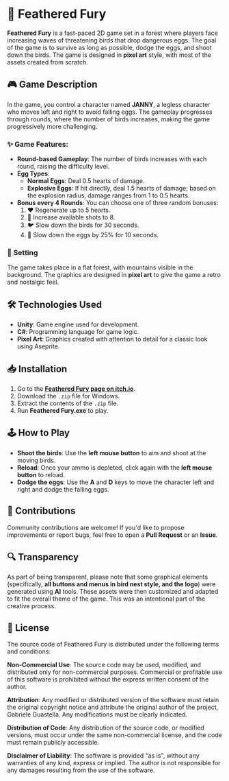 # 🦅 Feathered Fury

**Feathered Fury** is a fast-paced 2D game set in a forest where players face increasing waves of threatening birds that drop dangerous eggs. The goal of the game is to survive as long as possible, dodge the eggs, and shoot down the birds. The game is designed in **pixel art** style, with most of the assets created from scratch.

## 🎮 Game Description

In the game, you control a character named **JANNY**, a legless character who moves left and right to avoid falling eggs. The gameplay progresses through rounds, where the number of birds increases, making the game progressively more challenging.

### ✨ Game Features:
- **Round-based Gameplay**: The number of birds increases with each round, raising the difficulty level.
- **Egg Types**:
  - **Normal Eggs**: Deal 0.5 hearts of damage.
  - **Explosive Eggs**: If hit directly, deal 1.5 hearts of damage; based on the explosion radius, damage ranges from 1 to 0.5 hearts.
- **Bonus every 4 Rounds**: You can choose one of three random bonuses:
  1. ❤️ Regenerate up to 5 hearts.
  2. 🔫 Increase available shots to 8.
  3. 🐦 Slow down the birds for 30 seconds.
  4. 🥚 Slow down the eggs by 25% for 10 seconds.

### 🌳 Setting

The game takes place in a flat forest, with mountains visible in the background. The graphics are designed in **pixel art** to give the game a retro and nostalgic feel.

## 🛠️ Technologies Used

- **Unity**: Game engine used for development.
- **C#**: Programming language for game logic.
- **Pixel Art**: Graphics created with attention to detail for a classic look using Aseprite.

## 📥 Installation

1. Go to the **[Feathered Fury page on itch.io]((https://sg4bb0dev.itch.io/feathered-fury))**.
2. Download the `.zip` file for Windows.
3. Extract the contents of the `.zip` file.
4. Run **Feathered Fury.exe** to play.

## 🕹️ How to Play

- **Shoot the birds**: Use the **left mouse button** to aim and shoot at the moving birds.
- **Reload**: Once your ammo is depleted, click again with the **left mouse button** to reload.
- **Dodge the eggs**: Use the **A** and **D** keys to move the character left and right and dodge the falling eggs.

## 🤝 Contributions

Community contributions are welcome! If you'd like to propose improvements or report bugs, feel free to open a **Pull Request** or an **Issue**.

## 🔍 Transparency

As part of being transparent, please note that some graphical elements (specifically, **all buttons and menus in bird nest style, and the logo**) were generated using **AI** tools. These assets were then customized and adapted to fit the overall theme of the game. This was an intentional part of the creative process.

## 📜 License

The source code of Feathered Fury is distributed under the following terms and conditions:

**Non-Commercial Use**: The source code may be used, modified, and distributed only for non-commercial purposes. Commercial or profitable use of this software is prohibited without the express written consent of the author.

**Attribution**: Any modified or distributed version of the software must retain the original copyright notice and attribute the original author of the project, Gabriele Guastella. Any modifications must be clearly indicated.

**Distribution of Code**: Any distribution of the source code, or modified versions, must occur under the same non-commercial license, and the code must remain publicly accessible.

**Disclaimer of Liability**: The software is provided "as is", without any warranties of any kind, express or implied. The author is not responsible for any damages resulting from the use of the software.



